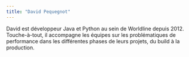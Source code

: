 ```yaml
---
title: "David Pequegnot"
---
```


David est développeur Java et Python au sein de Worldline depuis 2012.
Touche-à-tout, il accompagne les équipes sur les problématiques de
performance dans les différentes phases de leurs projets, du build à la
production.
